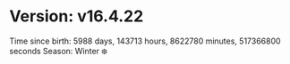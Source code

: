 # Version: v16.4.22
Time since birth: 5988 days, 143713 hours, 8622780 minutes, 517366800 seconds
Season: Winter ❄️
